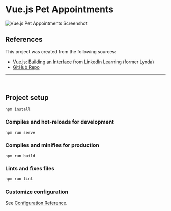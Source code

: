 # **Vue.js** Pet Appointments
![Vue.js Pet Appointments Screenshot](https://imgshare.io/images/2022/01/28/Vue-js-Pet-Appointments-Screenshot.png)

## References
This project was created from the following sources:
-  [Vue.js: Building an Interface](https://www.linkedin.com/learning/vue-js-building-an-interface-2) from LinkedIn Learning (former Lynda)
-  [GitHub Repo](https://github.com/planetoftheweb/vue-essentials)

***
<p>&nbsp;</p>

## Project setup
```
npm install
```

### Compiles and hot-reloads for development
```
npm run serve
```

### Compiles and minifies for production
```
npm run build
```

### Lints and fixes files
```
npm run lint
```

### Customize configuration
See [Configuration Reference](https://cli.vuejs.org/config/).
